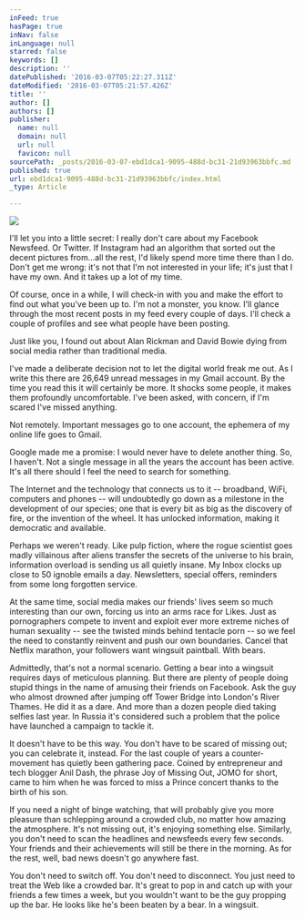 ```yaml
---
inFeed: true
hasPage: true
inNav: false
inLanguage: null
starred: false
keywords: []
description: ''
datePublished: '2016-03-07T05:22:27.311Z'
dateModified: '2016-03-07T05:21:57.426Z'
title: ''
author: []
authors: []
publisher:
  name: null
  domain: null
  url: null
  favicon: null
sourcePath: _posts/2016-03-07-ebd1dca1-9095-488d-bc31-21d93963bbfc.md
published: true
url: ebd1dca1-9095-488d-bc31-21d93963bbfc/index.html
_type: Article

---
```

![](https://the-grid-user-content.s3-us-west-2.amazonaws.com/d9b0fef7-16a7-450d-a1f3-ae971f00a9bd.jpg)

I'll let
you into a little secret: I really don't care about my Facebook Newsfeed. Or
Twitter. If Instagram had an algorithm that sorted out the decent pictures
from...all the rest, I'd likely spend more time there than I do. Don't get me
wrong: it's not that I'm not interested in your life; it's just that I have my
own. And it takes up a lot of my time.

Of course, once
in a while, I will check-in with you and make the effort to find out what
you've been up to. I'm not a monster, you know. I'll glance through the most
recent posts in my feed every couple of days. I'll check a couple of profiles
and see what people have been posting. 

Just
like you, I found out about Alan Rickman and David Bowie dying from social
media rather than traditional media.

I've made a
deliberate decision not to let the digital world freak me out. As I write this
there are 26,649 unread messages in my Gmail account. By the time you read this
it will certainly be more. It shocks some people, it makes them profoundly
uncomfortable. I've been asked, with concern, if I'm scared I've missed
anything.

Not remotely.
Important messages go to one account, the ephemera of my online life goes to
Gmail.

Google made me a promise: I would
never have to delete another thing. So, I haven't. Not a single message in all
the years the account has been active. It's all there should I feel the need to
search for something. 

The
Internet and the technology that connects us to it -- broadband, WiFi, computers
and phones -- will undoubtedly go down as a milestone in the development of our
species; one that is every bit as big as the discovery of fire, or the
invention of the wheel. It has unlocked information, making it democratic and
available.

Perhaps we
weren't ready. Like pulp fiction, where the rogue scientist goes madly
villainous after aliens transfer the secrets of the universe to his brain,
information overload is sending us all quietly insane. My Inbox clocks up close
to 50 ignoble emails a day. Newsletters, special offers, reminders from some
long forgotten service.

At the same
time, social media makes our friends' lives seem so much interesting than our
own, forcing us into an arms race for Likes. Just as pornographers compete to
invent and exploit ever more extreme niches of human sexuality -- see the
twisted minds behind tentacle porn -- so we feel the need to constantly reinvent
and push our own boundaries. Cancel that Netflix marathon, your followers want wingsuit
paintball. With bears.

Admittedly,
that's not a normal scenario. Getting a bear into a wingsuit requires days of
meticulous planning. But there are plenty of people doing stupid things in the
name of amusing their friends on Facebook. Ask the guy who almost drowned after
jumping off Tower Bridge into London's River Thames. He did it as a dare. And more
than a dozen people died taking selfies last year. In Russia it's considered
such a problem that the police have launched a campaign to tackle it. 

It doesn't
have to be this way. You don't have to be scared of missing out; you can
celebrate it, instead. For the last couple of years a counter-movement has
quietly been gathering pace. Coined by entrepreneur and tech blogger Anil Dash,
the phrase Joy of Missing Out, JOMO for short, came to him when he was forced
to miss a Prince concert thanks to the birth of his son.

If you need
a night of binge watching, that will probably give you more pleasure than
schlepping around a crowded club, no matter how amazing the atmosphere. It's
not missing out, it's enjoying something else. Similarly, you don't need to
scan the headlines and newsfeeds every few seconds. Your friends and their achievements
will still be there in the morning. As for the rest, well, bad news doesn't go
anywhere fast.

You don't
need to switch off. You don't need to disconnect. You just need to treat the Web
like a crowded bar. It's great to pop in and catch up with your friends a few
times a week, but you wouldn't want to be the guy propping up the bar. He looks
like he's been beaten by a bear. In a wingsuit.